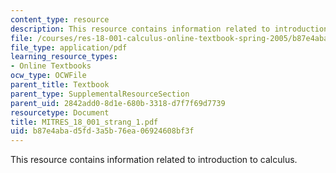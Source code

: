 ```yaml
---
content_type: resource
description: This resource contains information related to introduction to calculus.
file: /courses/res-18-001-calculus-online-textbook-spring-2005/b87e4abad5fd3a5b76ea06924608bf3f_MITRES_18_001_strang_1.pdf
file_type: application/pdf
learning_resource_types:
- Online Textbooks
ocw_type: OCWFile
parent_title: Textbook
parent_type: SupplementalResourceSection
parent_uid: 2842add0-8d1e-680b-3318-d7f7f69d7739
resourcetype: Document
title: MITRES_18_001_strang_1.pdf
uid: b87e4aba-d5fd-3a5b-76ea-06924608bf3f
---
```

This resource contains information related to introduction to calculus.

